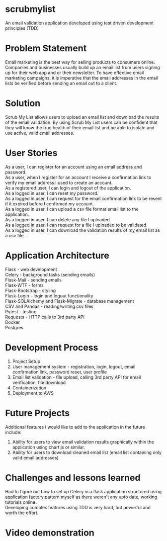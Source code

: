 # scrubmylist
An email validation application developed using test driven development principles (TDD)

# Problem Statement
Email marketing is the best way for selling products to consumers online. Companies and businesses usually build up an email list from users signing up for their web app and or their newsletter. To have effective email marketing campaigns, it is imperative that the email addresses in the email lists be verified before sending an email out to a client. 

# Solution
Scrub My List allows users to upload an email list and download the results of the email validation. By using Scrub My List users can be confident that they will know the true health of their email list and be able to isolate and use active, valid email addresses.

# User Stories
As a user, I can register for an account using an email address and password.  
As a user, when I register for an account I receive a confirmation link to verify my email address I used to create an account.  
As a registered user, I can login and logout of the application.  
As a logged in user, I can reset my password.  
As a logged in user, I can request for the email confirmation link to be resent if it expired before I confirmed my account.  
As a logged in user, I can upload a csv file format email list to the application.  
As a logged in user, I can delete any file I uploaded.  
As a logged in user, I can request for a file I uploaded to be validated.  
As a logged in user, I can download the validation results of my email list as a csv file.  

# Application Architecture
Flask - web development  
Celery - background tasks (sending emails)  
Flask-Mail - sending emails  
Flask-WTF - forms  
Flask-Bootstrap - styling  
Flask-Login - login and logout functionality  
Flask-SQLAlchemy and Flask-Migrate - database management  
CSV and Pandas - reading/writing csv files  
Pytest - testing  
Requests - HTTP calls to 3rd party API  
Docker  
Postgres  

# Development Process
1. Project Setup
2. User management system - registration, login, logout, email confirmation link, password reset, user profile
3. Email list validation - file upload, calling 3rd party API for email verification, file download
4. Containerization
5. Deployment to AWS

# Future Projects
Additional features I would like to add to the application in the future include:  
1. Ability for users to view email validation results graphically within the application using chart.js or similar.  
2. Ability for users to download cleaned email list (email list containing only valid email addresses)  

# Challenges and lessons learned
Had to figure out how to set up Celery in a flask application structured using application factory pattern myself as there weren't any upto date, working tutorials online.  
Developing complex features using TDD is very hard, but powerful and worth the effort.  

# Video demonstration
















